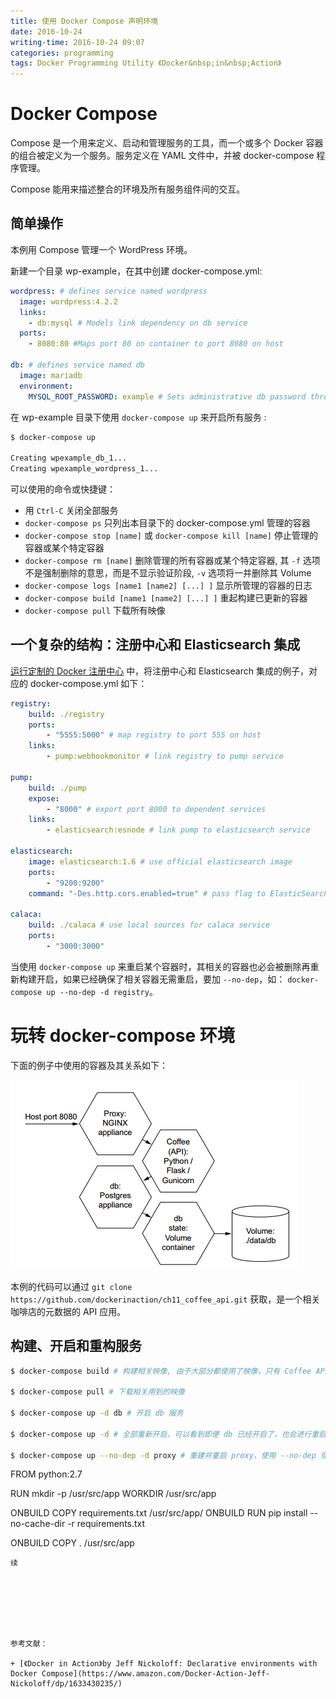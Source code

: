 ```yaml
---
title: 使用 Docker Compose 声明环境
date: 2016-10-24
writing-time: 2016-10-24 09:07
categories: programming
tags: Docker Programming Utility 《Docker&nbsp;in&nbsp;Action》
---
```


# Docker Compose

Compose 是一个用来定义、启动和管理服务的工具，而一个或多个 Docker 容器的组合被定义为一个服务。服务定义在 YAML 文件中，并被 docker-compose 程序管理。

Compose 能用来描述整合的环境及所有服务组件间的交互。

## 简单操作

本例用 Compose 管理一个 WordPress 环境。

新建一个目录 wp-example，在其中创建 docker-compose.yml:

```yaml
wordpress: # defines service named wordpress
  image: wordpress:4.2.2
  links:
    - db:mysql # Models link dependency on db service
  ports:
    - 8080:80 #Maps port 80 on container to port 8080 on host

db: # defines service named db
  image: mariadb
  environment:
    MYSQL_ROOT_PASSWORD: example # Sets administrative db password through env variable
```

在 wp-example 目录下使用 `docker-compose up` 来开启所有服务 :

```bash
$ docker-compose up

Creating wpexample_db_1...
Creating wpexample_wordpress_1...
```

可以使用的命令或快捷键：

+ 用 `Ctrl-C` 关闭全部服务
+ `docker-compose ps` 只列出本目录下的 docker-compose.yml 管理的容器
+ `docker-compose stop [name]` 或 `docker-compose kill [name]` 停止管理的容器或某个特定容器
+ `docker-compose rm [name]` 删除管理的所有容器或某个特定容器, 其 `-f` 选项不是强制删除的意思，而是不显示验证阶段, `-v` 选项将一并删除其 Volume
+ `docker-compose logs [name1 [name2] [...] ]` 显示所管理的容器的日志
+ `docker-compose build [name1 [name2] [...] ]` 重起构建已更新的容器
+ `docker-compose pull` 下载所有映像


## 一个复杂的结构：注册中心和 Elasticsearch 集成

[运行定制的 Docker 注册中心](http://www.atjiang.com/running-docker-customized-registries/) 中，将注册中心和 Elasticsearch 集成的例子，对应的 docker-compose.yml 如下：

```yaml
registry:
    build: ./registry
    ports:
        - "5555:5000" # map registry to port 555 on host
    links:
        - pump:webhookmonitor # link registry to pump service

pump:
    build: ./pump
    expose:
        - "8000" # export port 8000 to dependent services
    links:
        - elasticsearch:esnode # link pump to elasticsearch service

elasticsearch:
    image: elasticsearch:1.6 # use official elasticsearch image
    ports:
        - "9200:9200"
    command: "-Des.http.cors.enabled=true" # pass flag to ElasticSearch that enables cross origin calls

calaca:
    build: ./calaca # use local sources for calaca service
    ports:
        - "3000:3000"
```

当使用 `docker-compose up` 来重启某个容器时，其相关的容器也必会被删除再重新构建开启，如果已经确保了相关容器无需重启，要加 `--no-dep`，如： `docker-compose up --no-dep -d registry`。

# 玩转 docker-compose 环境

下面的例子中使用的容器及其关系如下：

![容器的依赖关系](/assets/images/dockerinaction/docker-compose-example.png)

本例的代码可以通过 `git clone https://github.com/dockerinaction/ch11_coffee_api.git` 获取，是一个相关咖啡店的元数据的 API 应用。

## 构建、开启和重构服务

```bash
$ docker-compose build # 构建相关映像, 由于大部分都使用了映像，只有 Coffee API 需要构建

$ docker-compose pull # 下载相关用到的映像

$ docker-compose up -d db # 开启 db 服务

$ docker-compose up -d # 全部重新开启，可以看到即便 db 已经开启了，也会进行重启

$ docker-compose up --no-dep -d proxy # 重建并重启 proxy，使用 --no-dep 保证其依赖服务不重启

```
FROM python:2.7

RUN mkdir -p /usr/src/app
WORKDIR /usr/src/app

ONBUILD COPY requirements.txt /usr/src/app/
ONBUILD RUN pip install --no-cache-dir -r requirements.txt

ONBUILD COPY . /usr/src/app
```
续







参考文献： 

+ [《Docker in Action》by Jeff Nickoloff: Declarative environments with Docker Compose](https://www.amazon.com/Docker-Action-Jeff-Nickoloff/dp/1633430235/)
